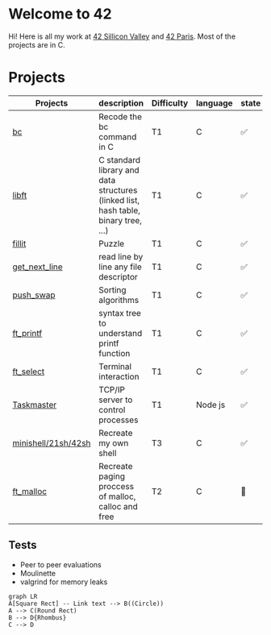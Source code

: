 # Welcome to 42

Hi! Here is all my work at [42 Sillicon Valley](https://www.42.us.org/) and [42 Paris](https://www.42.fr/). Most of the projects are in C.

# Projects

| Projects | description | Difficulty | language | state |
|--|--|--|--|--|
| [bc](/calculator-bc-42-master) | Recode the bc command in C | T1 | C | :white_check_mark: |
| [libft](/libft) | C standard library and data structures (linked list, hash table, binary tree, ...) | T1 |C |:white_check_mark: |
| [fillit](/fillit) | Puzzle | T1 | C |:white_check_mark: |
| [get_next_line](/get_next_line) | read line by line any file descriptor | T1 | C |:white_check_mark: |
| [push_swap](/push_swap) | Sorting algorithms | T1 | C |:white_check_mark: |
| [ft_printf](/ft_printf) | syntax tree to understand printf function | T1 | C |:white_check_mark: |
| [ft_select](/ft_select) | Terminal interaction | T1 | C |:white_check_mark: |
| [Taskmaster](/taskmaster) | TCP/IP server to control processes | T1 | Node js |:white_check_mark: |
| [minishell/21sh/42sh](/minishell/21sh/42sh) | Recreate my own shell |  T3 | C |:white_check_mark: |
| [ft_malloc](/ft_malloc) | Recreate paging proccess of malloc, calloc and free | T2 | C |:construction_worker: |

## Tests
- Peer to peer evaluations
- Moulinette
- valgrind for memory leaks


```mermaid
graph LR
A[Square Rect] -- Link text --> B((Circle))
A --> C(Round Rect)
B --> D{Rhombus}
C --> D
```

